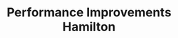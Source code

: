 ---
title: "Performance Improvements Hamilton"
url: /hamilton/performance-improvements-hamilton/
shop: Autoteile
---